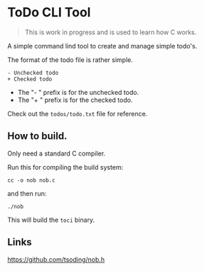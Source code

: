 # ToDo CLI Tool

> This is work in progress and is used to learn how C works.

A simple command lind tool to create and manage simple todo's.

The format of the todo file is rather simple.

```
- Unchecked todo
+ Checked todo
```

- The "- " prefix is for the unchecked todo.
- The "+ " prefix is for the checked todo.

Check out the `todos/todo.txt` file for reference.

## How to build.

Only need a standard C compiler.

Run this for compiling the build system:

```
cc -o nob nob.c
```

and then run:

```
./nob
```

This will build the `toci` binary.


## Links

https://github.com/tsoding/nob.h

